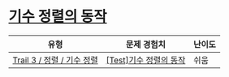 # [기수 정렬의 동작](https://en.codetree.ai/trails/complete/curated-cards/test-radix-sort-progress)

|유형|문제 경험치|난이도|
|---|---|---|
|[Trail 3 / 정렬 / 기수 정렬](https://www.codetree.ai/trail-info/novice-high/)|[[Test]기수 정렬의 동작](https://www.codetree.ai/trails/complete/curated-cards/test-radix-sort-progress/)|쉬움|

